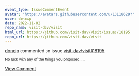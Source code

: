 ```yaml
---
event_type: IssueCommentEvent
avatar: "https://avatars.githubusercontent.com/u/13118629?"
user: doncip
date: 2022-11-02
repo_name: visit-dav/visit
html_url: https://github.com/visit-dav/visit/issues/18195
repo_url: https://github.com/visit-dav/visit
---
```


<a href='https://github.com/doncip' target='_blank'>doncip</a> commented on issue <a href='https://github.com/visit-dav/visit/issues/18195' target='_blank'>visit-dav/visit#18195</a>.

<small>No luck with any of the things you proposed....</small>

<a href='https://github.com/visit-dav/visit/issues/18195' target='_blank'>View Comment</a>